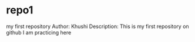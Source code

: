 # repo1
my first repository
Author: Khushi
Description: This is my first repository on github
I am practicing here
